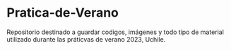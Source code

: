 # Pratica-de-Verano
Repositorio destinado a guardar codigos, imágenes y todo tipo de material utilizado durante las práticvas de verano 2023, Uchile. 
